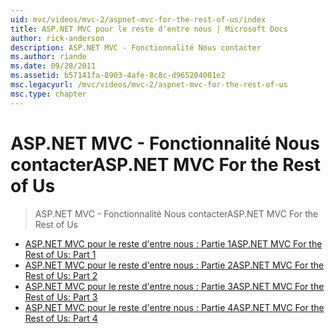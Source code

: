 ```yaml
---
uid: mvc/videos/mvc-2/aspnet-mvc-for-the-rest-of-us/index
title: ASP.NET MVC pour le reste d'entre nous | Microsoft Docs
author: rick-anderson
description: ASP.NET MVC - Fonctionnalité Nous contacter
ms.author: riande
ms.date: 09/28/2011
ms.assetid: b57141fa-8903-4afe-8c8c-d965204001e2
msc.legacyurl: /mvc/videos/mvc-2/aspnet-mvc-for-the-rest-of-us
msc.type: chapter
---
```

<a name="aspnet-mvc-for-the-rest-of-us"></a><span data-ttu-id="f2310-103">ASP.NET MVC - Fonctionnalité Nous contacter</span><span class="sxs-lookup"><span data-stu-id="f2310-103">ASP.NET MVC For the Rest of Us</span></span>
====================
> <span data-ttu-id="f2310-104">ASP.NET MVC - Fonctionnalité Nous contacter</span><span class="sxs-lookup"><span data-stu-id="f2310-104">ASP.NET MVC For the Rest of Us</span></span>


- [<span data-ttu-id="f2310-105">ASP.NET MVC pour le reste d'entre nous : Partie 1</span><span class="sxs-lookup"><span data-stu-id="f2310-105">ASP.NET MVC For the Rest of Us: Part 1</span></span>](aspnet-mvc-for-the-rest-of-us-part-1.md)
- [<span data-ttu-id="f2310-106">ASP.NET MVC pour le reste d'entre nous : Partie 2</span><span class="sxs-lookup"><span data-stu-id="f2310-106">ASP.NET MVC For the Rest of Us: Part 2</span></span>](aspnet-mvc-for-the-rest-of-us-part-2.md)
- [<span data-ttu-id="f2310-107">ASP.NET MVC pour le reste d'entre nous : Partie 3</span><span class="sxs-lookup"><span data-stu-id="f2310-107">ASP.NET MVC For the Rest of Us: Part 3</span></span>](aspnet-mvc-for-the-rest-of-us-part-3.md)
- [<span data-ttu-id="f2310-108">ASP.NET MVC pour le reste d'entre nous : Partie 4</span><span class="sxs-lookup"><span data-stu-id="f2310-108">ASP.NET MVC For the Rest of Us: Part 4</span></span>](aspnet-mvc-for-the-rest-of-us-part-4.md)
